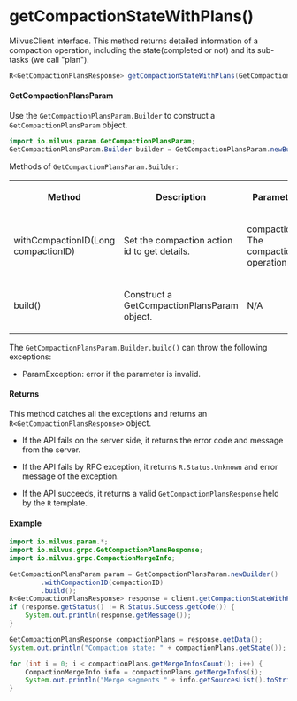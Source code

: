 # getCompactionStateWithPlans()

MilvusClient interface. This method returns detailed information of a compaction operation, including the state(completed or not) and its sub-tasks (we call "plan").

```java
R<GetCompactionPlansResponse> getCompactionStateWithPlans(GetCompactionPlansParam requestParam)
```

#### GetCompactionPlansParam

Use the `GetCompactionPlansParam.Builder` to construct a `GetCompactionPlansParam` object.

```java
import io.milvus.param.GetCompactionPlansParam;
GetCompactionPlansParam.Builder builder = GetCompactionPlansParam.newBuilder();
```

Methods of `GetCompactionPlansParam.Builder`:

<table>
    <tr>
        <th><p>Method</p></th>
        <th><p>Description</p></th>
        <th><p>Parameters</p></th>
    </tr>
    <tr>
        <td><p>withCompactionID(Long compactionID)</p></td>
        <td><p>Set the compaction action id to get details.</p></td>
        <td><p>compactionID: The compaction operation ID.</p></td>
    </tr>
    <tr>
        <td><p>build()</p></td>
        <td><p>Construct a GetCompactionPlansParam object.</p></td>
        <td><p>N/A</p></td>
    </tr>
</table>

The `GetCompactionPlansParam.Builder.build()` can throw the following exceptions:

- ParamException: error if the parameter is invalid.

#### Returns

This method catches all the exceptions and returns an `R<GetCompactionPlansResponse>` object.

- If the API fails on the server side, it returns the error code and message from the server.

- If the API fails by RPC exception, it returns `R.Status.Unknown` and error message of the exception.

- If the API succeeds, it returns a valid `GetCompactionPlansResponse` held by the `R` template.

#### Example

```java
import io.milvus.param.*;
import io.milvus.grpc.GetCompactionPlansResponse;
import io.milvus.grpc.CompactionMergeInfo;

GetCompactionPlansParam param = GetCompactionPlansParam.newBuilder()
        .withCompactionID(compactionID)
        .build();
R<GetCompactionPlansResponse> response = client.getCompactionStateWithPlans(param);
if (response.getStatus() != R.Status.Success.getCode()) {
    System.out.println(response.getMessage());
}

GetCompactionPlansResponse compactionPlans = response.getData();
System.out.println("Compaction state: " + compactionPlans.getState());

for (int i = 0; i < compactionPlans.getMergeInfosCount(); i++) {
    CompactionMergeInfo info = compactionPlans.getMergeInfos(i);
    System.out.println("Merge segments " + info.getSourcesList().toString() + " into new segment " + info.getTarget());
}
```
